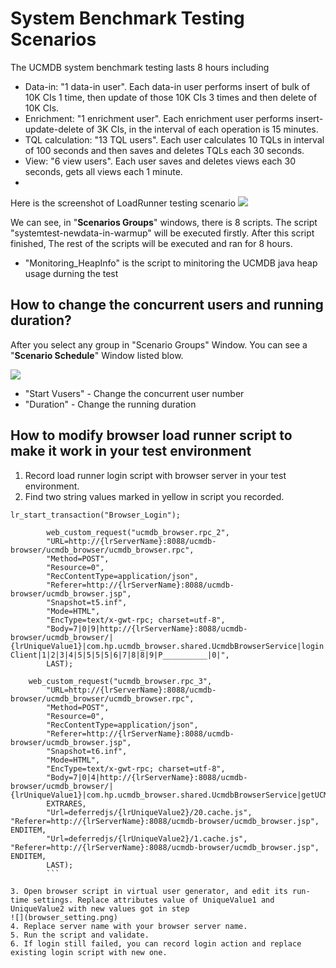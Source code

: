 # System Benchmark Testing Scenarios

The UCMDB system benchmark testing lasts 8 hours including

*	Data-in: "1 data-in user". Each data-in user performs insert of bulk of 10K CIs 1 time, then update of those 10K CIs 3 times and then delete of 10K CIs.
*	Enrichment: "1 enrichment user". Each enrichment user performs insert-update-delete of 3K CIs, in the interval of each operation is 15 minutes.
*	TQL calculation: "13 TQL users". Each user calculates 10 TQLs in interval of 100 seconds and then saves and deletes TQLs each 30 seconds.
*	View: "6 view users". Each user saves and deletes views each 30 seconds, gets all views each 1 minute.
*


Here is the screenshot of LoadRunner testing scenario
![](./system-test-scenarios.png)

We can see, in "**Scenarios Groups**" windows, there is 8 scripts. The script "systemtest-newdata-in-warmup" will be executed firstly. After this script finished, The rest of the scripts will be executed and ran for 8 hours.

* "Monitoring_HeapInfo" is the script to minitoring the UCMDB java heap usage durning the test



## How to change the concurrent users and running duration?
After you select any group in "Scenario Groups" Window. You can see a "**Scenario Schedule**" Window listed blow.

![](./scenario_schedule.png)

* "Start Vusers" - Change the concurrent user number
* "Duration" - Change the running duration




## How to modify browser load runner script to make it work in your test environment

1. Record load runner login script with browser server in your test environment.
2. Find two string values marked in yellow in script you recorded.
```
lr_start_transaction("Browser_Login");

        web_custom_request("ucmdb_browser.rpc_2",
        "URL=http://{lrServerName}:8088/ucmdb-browser/ucmdb_browser/ucmdb_browser.rpc",
        "Method=POST",
        "Resource=0",
        "RecContentType=application/json",
        "Referer=http://{lrServerName}:8088/ucmdb-browser/ucmdb_browser.jsp",
        "Snapshot=t5.inf",
        "Mode=HTML",
        "EncType=text/x-gwt-rpc; charset=utf-8",
        "Body=7|0|9|http://{lrServerName}:8088/ucmdb-browser/ucmdb_browser/|{lrUniqueValue1}|com.hp.ucmdb_browser.shared.UcmdbBrowserService|login|java.lang.String/2004016611|J|Z|admin|Default Client|1|2|3|4|5|5|5|5|6|7|8|8|9|P__________|0|",
        LAST);

    web_custom_request("ucmdb_browser.rpc_3",
        "URL=http://{lrServerName}:8088/ucmdb-browser/ucmdb_browser/ucmdb_browser.rpc",
        "Method=POST",
        "Resource=0",
        "RecContentType=application/json",
        "Referer=http://{lrServerName}:8088/ucmdb-browser/ucmdb_browser.jsp",
        "Snapshot=t6.inf",
        "Mode=HTML",
        "EncType=text/x-gwt-rpc; charset=utf-8",
        "Body=7|0|4|http://{lrServerName}:8088/ucmdb-browser/ucmdb_browser/|{lrUniqueValue1}|com.hp.ucmdb_browser.shared.UcmdbBrowserService|getUCMDBUserLocale|1|2|3|4|0|",
        EXTRARES,
        "Url=deferredjs/{lrUniqueValue2}/20.cache.js", "Referer=http://{lrServerName}:8088/ucmdb-browser/ucmdb_browser.jsp", ENDITEM,
        "Url=deferredjs/{lrUniqueValue2}/1.cache.js", "Referer=http://{lrServerName}:8088/ucmdb-browser/ucmdb_browser.jsp", ENDITEM,
        LAST);
        ```

3. Open browser script in virtual user generator, and edit its run-time settings. Replace attributes value of UniqueValue1 and UniqueValue2 with new values got in step
![](browser_setting.png)
4. Replace server name with your browser server name.
5. Run the script and validate.
6. If login still failed, you can record login action and replace existing login script with new one.



